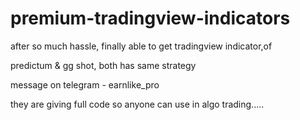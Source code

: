 # premium-tradingview-indicators
after so much hassle,
finally able to get tradingview indicator,of

predictum & gg shot, both has same strategy

message on telegram - earnlike_pro

they are giving full code so anyone can use in algo trading..... 
